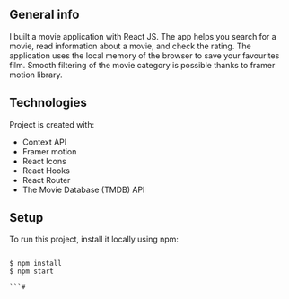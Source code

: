 ## General info

I built a movie application with React JS.
The app helps you search for a movie, read information about a movie, and check the rating.
The application uses the local memory of the browser to save your favourites film.
Smooth filtering of the movie category is possible thanks to framer motion library.

## Technologies

Project is created with:

- Context API
- Framer motion
- React Icons
- React Hooks
- React Router
- The Movie Database (TMDB) API

## Setup

To run this project, install it locally using npm:

```

$ npm install
$ npm start

```# 
